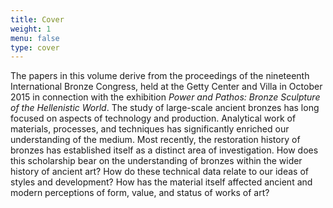 ```yaml
---
title: Cover
weight: 1
menu: false
type: cover
---
```


The papers in this volume derive from the proceedings of the nineteenth International Bronze Congress, held at the Getty Center and Villa in October 2015 in connection with the exhibition *Power and Pathos: Bronze Sculpture of the Hellenistic World*. The study of large-scale ancient bronzes has long focused on aspects of technology and production. Analytical work of materials, processes, and techniques has significantly enriched our understanding of the medium. Most recently, the restoration history of bronzes has established itself as a distinct area of investigation. How does this scholarship bear on the understanding of bronzes within the wider history of ancient art? How do these technical data relate to our ideas of styles and development? How has the material itself affected ancient and modern perceptions of form, value, and status of works of art?
